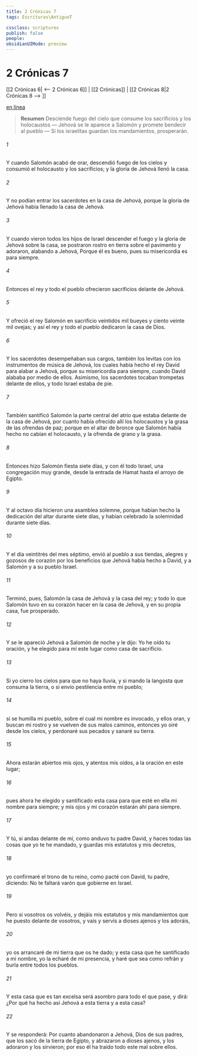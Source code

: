 ```yaml
---
title: 2 Crónicas 7
tags: Escrituras\AntiguoT

cssclass: scriptures
publish: false
people:
obsidianUIMode: preview
---
```


# 2 Crónicas 7
[[2 Crónicas 6| <-- 2 Crónicas 6]] | [[2 Crónicas]] | [[2 Crónicas 8|2 Crónicas 8 --> ]]

[en línea](https://churchofjesuschrist.org/study/scriptures/ot/2-chr/7?lang=spa)

> __Resumen__
Desciende fuego del cielo que consume los sacrificios y los holocaustos — Jehová se le aparece a Salomón y promete bendecir al pueblo — Si los israelitas guardan los mandamientos, prosperarán.

###### 1 
Y cuando Salomón acabó de orar, descendió fuego de los cielos y consumió el holocausto y los sacrificios; y la gloria de Jehová llenó la casa.

###### 2 
Y no podían entrar los sacerdotes en la casa de Jehová, porque la gloria de Jehová había llenado la casa de Jehová.

###### 3 
Y cuando vieron todos los hijos de Israel descender el fuego y la gloria de Jehová sobre la casa, se postraron rostro en tierra sobre el pavimento y adoraron, alabando a Jehová,  Porque él es bueno, pues su misericordia es para siempre.

###### 4 
Entonces el rey y todo el pueblo ofrecieron sacrificios delante de Jehová.

###### 5 
Y ofreció el rey Salomón en sacrificio veintidós mil bueyes y ciento veinte mil ovejas; y así el rey y todo el pueblo dedicaron la casa de Dios.

###### 6 
Y los sacerdotes desempeñaban sus cargos, también los levitas con los instrumentos de música de Jehová, los cuales había hecho el rey David para alabar a Jehová, porque su misericordia  para siempre, cuando David alababa por medio de ellos. Asimismo, los sacerdotes tocaban trompetas delante de ellos, y todo Israel estaba de pie.

###### 7 
También santificó Salomón la parte central del atrio que estaba delante de la casa de Jehová, por cuanto había ofrecido allí los holocaustos y la grasa de las ofrendas de paz; porque en el altar de bronce que Salomón había hecho no cabían el holocausto, y la ofrenda de grano y la grasa.

###### 8 
Entonces hizo Salomón fiesta siete días, y con él todo Israel, una congregación muy grande, desde la entrada de Hamat hasta el arroyo de Egipto.

###### 9 
Y al octavo día hicieron una asamblea solemne, porque habían hecho la dedicación del altar durante siete días, y habían celebrado la solemnidad durante siete días.

###### 10 
Y el día veintitrés del mes séptimo, envió al pueblo a sus tiendas, alegres y gozosos de corazón por los beneficios que Jehová había hecho a David, y a Salomón y a su pueblo Israel.

###### 11 
Terminó, pues, Salomón la casa de Jehová y la casa del rey; y todo lo que Salomón tuvo en su corazón hacer en la casa de Jehová, y en su propia casa, fue prosperado.

###### 12 
Y se le apareció Jehová a Salomón de noche y le dijo: Yo he oído tu oración, y he elegido para mí este lugar como casa de sacrificio.

###### 13 
Si yo cierro los cielos para que no haya lluvia, y si mando la langosta que consuma la tierra, o si envío pestilencia entre mi pueblo;

###### 14 
si se humilla mi pueblo, sobre el cual mi nombre es invocado, y ellos oran, y buscan mi rostro y se vuelven de sus malos caminos, entonces yo oiré desde los cielos, y perdonaré sus pecados y sanaré su tierra.

###### 15 
Ahora estarán abiertos mis ojos, y atentos mis oídos, a la oración en este lugar;

###### 16 
pues ahora he elegido y santificado esta casa para que esté en ella mi nombre para siempre; y mis ojos y mi corazón estarán ahí para siempre.

###### 17 
Y tú, si andas delante de mí, como anduvo tu padre David, y haces todas las cosas que yo te he mandado, y guardas mis estatutos y mis decretos,

###### 18 
yo confirmaré el trono de tu reino, como pacté con David, tu padre, diciendo: No te faltará varón que gobierne en Israel.

###### 19 
Pero si vosotros os volvéis, y dejáis mis estatutos y mis mandamientos que he puesto delante de vosotros, y vais y servís a dioses ajenos y los adoráis,

###### 20 
yo os arrancaré de mi tierra que os he dado; y esta casa que he santificado a mi nombre, yo la echaré de mi presencia, y haré que sea como refrán y burla entre todos los pueblos.

###### 21 
Y esta casa que es tan excelsa será asombro para todo el que pase, y dirá: ¿Por qué ha hecho así Jehová a esta tierra y a esta casa?

###### 22 
Y se responderá: Por cuanto abandonaron a Jehová, Dios de sus padres, que los sacó de la tierra de Egipto, y abrazaron a dioses ajenos, y los adoraron y los sirvieron; por eso él ha traído todo este mal sobre ellos.


